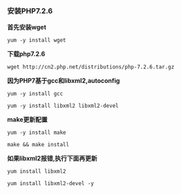 
### 安装PHP7.2.6

**首先安装wget**

```
yum -y install wget
```

**下载php7.2.6**
```
wget http://cn2.php.net/distributions/php-7.2.6.tar.gz
```

**因为PHP7基于gcc和libxml2,autoconfig**

```
yum -y install gcc

yum -y install libxml2 libxml2-devel
```

**make更新配置**
```
yum -y install make
```

```
make && make install
```

**如果libxml2报错,执行下面再更新**

```
yum install libxml2

yum install libxml2-devel -y
```

